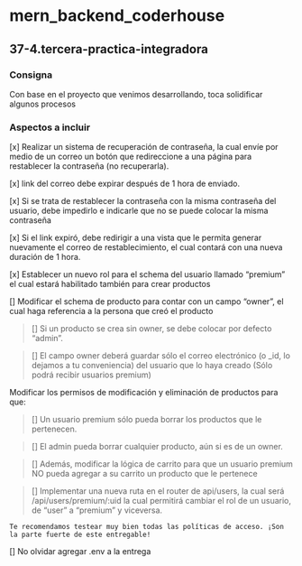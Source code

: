 # mern_backend_coderhouse

## 37-4.tercera-practica-integradora
### Consigna

Con base en el proyecto que venimos desarrollando, toca solidificar algunos procesos
### Aspectos a incluir
[x] Realizar un sistema de recuperación de contraseña, la cual envíe por medio de un correo un botón que redireccione a una página para restablecer la contraseña (no recuperarla).

[x] link del correo debe expirar después de 1 hora de enviado.

[x] Si se trata de restablecer la contraseña con la misma contraseña del usuario, debe impedirlo e indicarle que no se puede colocar la misma contraseña

[x] Si el link expiró, debe redirigir a una vista que le permita generar nuevamente el correo de restablecimiento, el cual contará con una nueva duración de 1 hora.

[x] Establecer un nuevo rol para el schema del usuario llamado “premium” el cual estará habilitado también para crear productos

[] Modificar el schema de producto para contar con un campo “owner”, el cual haga referencia a la persona que creó el producto
> [] Si un producto se crea sin owner, se debe colocar por defecto “admin”.

> [] El campo owner deberá guardar sólo el correo electrónico (o _id, lo dejamos a tu conveniencia) del usuario que lo haya creado (Sólo podrá recibir usuarios premium)

Modificar los permisos de modificación y eliminación de productos para que:

> [] Un usuario premium sólo pueda borrar los productos que le pertenecen.

> [] El admin pueda borrar cualquier producto, aún si es de un owner.

> [] Además, modificar la lógica de carrito para que un usuario premium NO pueda agregar a su carrito un producto que le pertenece

> [] Implementar una nueva ruta en el router de api/users, la cual será /api/users/premium/:uid  la cual permitirá cambiar el rol de un usuario, de “user” a “premium” y viceversa.

`Te recomendamos testear muy bien todas las políticas de acceso. ¡Son la parte fuerte de este entregable!`

[] No olvidar agregar .env a la entrega